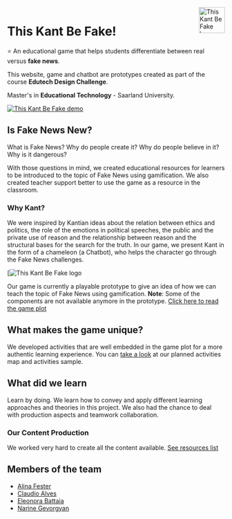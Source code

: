 <a href="https://thiskantbefake.netlify.app/">
    <img src="https://s3-ap-south-1.amazonaws.com/bot-bkt/prod/47433/47433-Kant%20Gif_v2.gif" alt="This Kant Be Fake logo" title="This Kant Be Fake" align="right" height="60" />
</a>

This Kant Be Fake!
======================

:star: An educational game that helps students differentiate between real versus **fake news**.

This website, game and chatbot are prototypes created as part of the course **Edutech Design Challenge**.

Master's in **Educational Technology** - Saarland University.

[![This Kant Be Fake demo](https://thiskantbefake.netlify.app/img/fb_cover.png)](https://thiskantbefake.netlify.app/)


## Is Fake News New?

What is Fake News? Why do people create it? Why do people believe in it? Why is it dangerous?

With those questions in mind, we created educational resources for learners to be introduced to the topic of Fake News using gamification. We also created teacher support better to use the game as a resource in the classroom.

### Why Kant?

We were inspired by Kantian ideas about the relation between ethics and politics, the role of the emotions in political speeches, the public and the private use of reason and the relationship between reason and the structural bases for the search for the truth. In our game, we present Kant in the form of a chameleon (a Chatbot), who helps the character go through the Fake News challenges.

[![This Kant Be Fake logo](https://s3-ap-south-1.amazonaws.com/bot-bkt/prod/47433/47433-Kant%20Gif_v2.gif)

Our game is currently a playable prototype to give an idea of how we can teach the topic of Fake News using gamification.
**Note**: Some of the components are not available anymore in the prototype. 
[Click here to read the game plot](https://thiskantbefake.netlify.app/plot.html)

## What makes the game unique?

We developed activities that are well embedded in the game plot for a more authentic learning experience.
You can [take a look](https://mm.tt/1768236376?t=9dcNwygvsR) at our planned activities map and activities sample.

## What did we learn
Learn by doing. We learn how to convey and apply different learning approaches and theories in this project. We also had the chance to deal with production aspects and teamwork collaboration.

### Our Content Production

We worked very hard to create all the content available.
[See resources list](https://mix.com/claudiospace/games-resources)

## Members of the team

* [Alina Fester](https://www.linkedin.com/in/alina-fester-587755188/)
* [Claudio Alves](https://www.linkedin.com/in/claudioprof/) 
* [Eleonora Battaia](https://www.linkedin.com/in/eleonora-battaia-1499a1195/) 
* [Narine Gevorgyan](https://www.linkedin.com/in/narine-gevorgyan/) 

